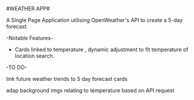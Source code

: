 #WEATHER APP#

A Single Page Application utilising OpenWeather's API to create a 5-day forecast.

-Notable Features-

- Cards linked to temperature , dynamic adjustment to fit temperature of location search.

-TO DO-

link future weather trends to 5 day forecast cards

adap background imgs relating to temperature based on API request
